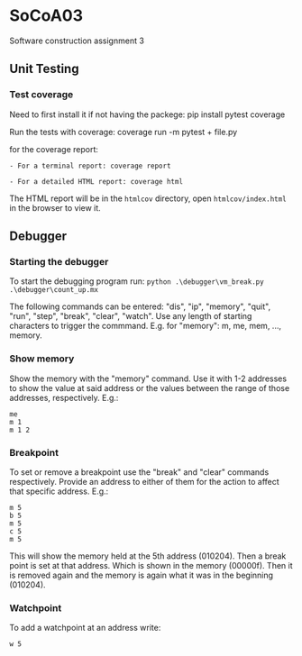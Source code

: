 # SoCoA03
Software construction assignment 3

## Unit Testing 

### 


### Test coverage

Need to first install it if not having the packege: pip install pytest coverage

Run the tests with coverage: coverage run -m pytest + file.py

for the coverage report:

    - For a terminal report: coverage report
  
    - For a detailed HTML report: coverage html

The HTML report will be in the `htmlcov` directory, open `htmlcov/index.html` in the browser to view it.



## Debugger

### Starting the debugger
To start the debugging program run:
```python .\debugger\vm_break.py .\debugger\count_up.mx```

The following commands can be entered:
 "dis", "ip", "memory", "quit", "run", "step", "break", "clear", "watch".
Use any length of starting characters to trigger the commmand. E.g. for "memory":  m, me, mem, ..., memory.
### Show memory
Show the memory with the "memory" command. Use it with 1-2 addresses to show the value at said address or the values between the range of those addresses, respectively. E.g.:

```
me 
m 1 
m 1 2 
```

### Breakpoint

To set or remove a breakpoint use the "break" and "clear" commands respectively. Provide an address to either of them for the action to affect that specific address. E.g.:
```
m 5
b 5 
m 5
c 5
m 5
```
This will show the memory held at the 5th address (010204). Then a break point is set at that address. Which is shown in the memory (00000f). Then it is removed again and the memory is again what it was in the beginning (010204).


### Watchpoint

To add a watchpoint at an address write:

```w 5```
